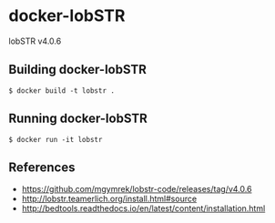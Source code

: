 # docker-lobSTR

lobSTR v4.0.6

## Building docker-lobSTR

```
$ docker build -t lobstr .
```

## Running docker-lobSTR

```
$ docker run -it lobstr
```

## References

- https://github.com/mgymrek/lobstr-code/releases/tag/v4.0.6
- http://lobstr.teamerlich.org/install.html#source
- http://bedtools.readthedocs.io/en/latest/content/installation.html